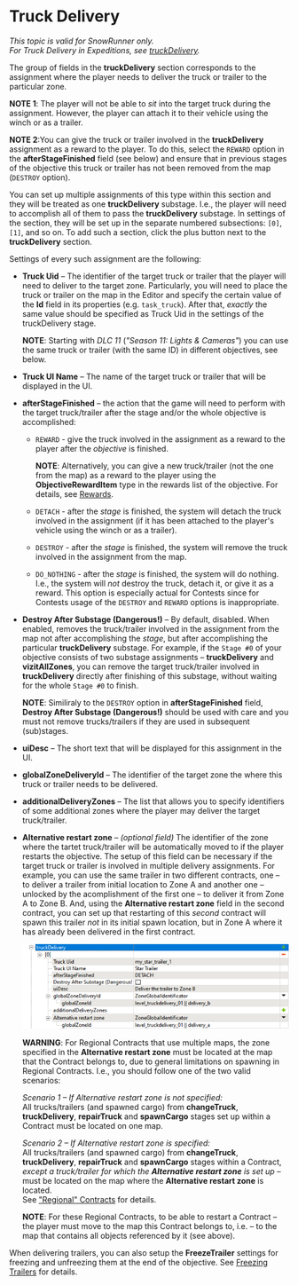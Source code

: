 # Truck Delivery

*This topic is valid for SnowRunner only.*  
*For Truck Delivery in Expeditions, see [truckDelivery](./../../objectives_in_expeditions/stages/truckdelivery.md).*  

The group of fields in the **truckDelivery** section corresponds to the assignment where the player needs to deliver the truck or trailer to the particular zone.

**NOTE 1**: The player will not be able to *sit* into the target truck during the assignment. However, the player can attach it to their vehicle using the winch or as a trailer.

**NOTE 2**:You can give the truck or trailer involved in the **truckDelivery** assignment as a reward to the player. To do this, select the `REWARD` option in the **afterStageFinished** field (see below) and ensure that in previous stages of the objective this truck or trailer has not been removed from the map (`DESTROY` option).

You can set up multiple assignments of this type within this section and they will be treated as one **truckDelivery** substage. I.e., the player will need to accomplish all of them to pass the **truckDelivery** substage. In settings of the section, they will be set up in the separate numbered subsections: `[0]`, `[1]`, and so on. To add such a section, click the plus button next to the **truckDelivery** section.

Settings of every such assignment are the following:

-   **Truck Uid** – The identifier of the target truck or trailer that the player will need to deliver to the target zone. Particularly, you will need to place the truck or trailer on the map in the Editor and specify the certain value of the **Id** field in its properties (e.g. `task_truck`). After that, *exactly* the same value should be specified as Truck Uid in the settings of the truckDelivery stage.

    **NOTE**: Starting with *DLC 11* (*"Season 11: Lights & Cameras"*) you can use the same truck or trailer (with the same ID) in different objectives, see below.

-   **Truck UI Name** – The name of the target truck or trailer that will be displayed in the UI.

-   **afterStageFinished** – the action that the game will need to perform with the target truck/trailer after the stage and/or the whole objective is accomplished:

    -   `REWARD` - give the truck involved in the assignment as a reward to the player after the *objective* is finished.

        **NOTE**: Alternatively, you can give a new truck/trailer (not the one from the map) as a reward to the player using the **ObjectiveRewardItem** type in the rewards list of the objective. For details, see [Rewards](./../rewards.md).

    -   `DETACH` - after the *stage* is finished, the system will detach the truck involved in the assignment (if it has been attached to the player's vehicle using the winch or as a trailer).

    -   `DESTROY` - after the *stage* is finished, the system will remove the truck involved in the assignment from the map.

    -   `DO_NOTHING` - after the *stage* is finished, the system will do nothing. I.e., the system will *not* destroy the truck, detach it, or give it as a reward. This option is especially actual for Contests since for Contests usage of the `DESTROY` and `REWARD` options is inappropriate.

-   **Destroy After Substage (Dangerous!)** – By default, disabled. When enabled, removes the truck/trailer involved in the assignment from the map not after accomplishing the *stage*, but after accomplishing the particular **truckDelivery** substage. For example, if the `Stage #0` of your objective consists of two substage assignments – **truckDelivery** and **vizitAllZones**, you can remove the target truck/trailer involved in **truckDelivery** directly after finishing of this substage, without waiting for the whole `Stage #0` to finish.

    **NOTE**: Similiraly to the `DESTROY` option in **afterStageFinished** field, **Destroy After Substage (Dangerous!)** should be used with care and you must not remove trucks/trailers if they are used in subsequent (sub)stages.

-   **uiDesc** – The short text that will be displayed for this assignment in the UI.

-   **globalZoneDeliveryId** – The identifier of the target zone the where this truck or trailer needs to be delivered.

-   **additionalDeliveryZones** – The list that allows you to specify identifiers of some additional zones where the player may deliver the target truck/trailer.

-   **Alternative restart zone** – *(optional field)* The identifier of the zone where the tartet truck/trailer will be automatically moved to if the player restarts the objective. The setup of this field can be necessary if the target truck or trailer is involved in multiple delivery assignments. For example, you can use the same trailer in two different contracts, one – to deliver a trailer from initial location to Zone A and another one – unlocked by the acomplishment of the first one – to deliver it from Zone A to Zone B. And, using the **Alternative restart zone** field in the second contract, you can set up that restarting of this *second* contract will spawn this trailer *not* in its initial spawn location, but in Zone A where it has already been delivered in the first contract.

    ![](./media/image309.png)

    **WARNING**: For Regional Contracts that use multiple maps, the zone specified in the **Alternative restart zone** must be located at the map that the Contract belongs to, due to general limitations on spawning in Regional Contracts. I.e., you should follow one of the two valid scenarios:

    *Scenario 1 – If Alternative restart zone is not specified:*  
    All trucks/trailers (and spawned cargo) from **changeTruck**, **truckDelivery**, **repairTruck** and **spawnCargo** stages set up within a Contract must be located on one map.

    *Scenario 2 – If Alternative restart zone is specified:*  
    All trucks/trailers (and spawned cargo) from **changeTruck**, **truckDelivery**, **repairTruck** and **spawnCargo** stages within a Contract, *except a truck/trailer for which the **Alternative restart zone** is set up* – must be located on the map where the **Alternative restart zone** is located.  
    See ["Regional" Contracts](./../../../regions/regional_contracts.md) for details.

    **NOTE**: For these Regional Contracts, to be able to restart a Contract – the player must move to the map this Contract belongs to, i.e. – to the map that contains all objects referenced by it (see above).

When delivering trailers, you can also setup the **FreezeTrailer** settings for freezing and unfreezing them at the end of the objective. See [Freezing Trailers](./../freezing_trailers.md) for details.
